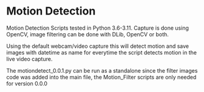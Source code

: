 # Motion Detection
Motion Detection Scripts tested in Python 3.6-3.11. Capture is done using OpenCV, image filtering can be done with DLib, OpenCV or both.

Using the default webcam/video capture this will detect motion and save images with datetime as name for everytime the script detects motion in the live video capture.

The motiondetect_0.0.1.py can be run as a standalone since the filter images code was added into the main file, the Motion_Filter scripts are only needed for version 0.0.0
